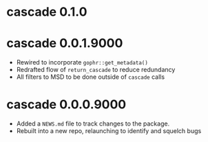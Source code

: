 # cascade 0.1.0

# cascade 0.0.1.9000

* Rewired to incorporate `gophr::get_metadata()`
* Redrafted flow of `return_cascade` to reduce redundancy
* All filters to MSD to be done outside of `cascade` calls

# cascade 0.0.0.9000

* Added a `NEWS.md` file to track changes to the package.
* Rebuilt into a new repo, relaunching to identify and squelch bugs
